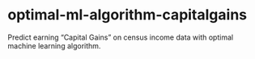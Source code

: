 # optimal-ml-algorithm-capitalgains
Predict earning “Capital Gains” on census income data with optimal machine learning algorithm.

